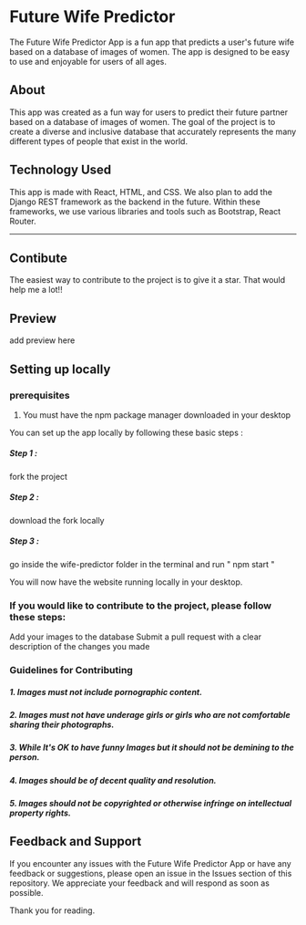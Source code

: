 # Future Wife Predictor

The Future Wife Predictor App is a fun app that predicts a user's future wife based on a database of images of women. The app is designed to be easy to use and enjoyable for users of all ages.

## About

This app was created as a fun way for users to predict their future partner based on a database of images of women. The goal of the project is to create a diverse and inclusive database that accurately represents the many different types of people that exist in the world.

## Technology Used

This app is made with React, HTML, and CSS. We also plan to add the Django REST framework as the backend in the future. Within these frameworks, we use various libraries and tools such as Bootstrap, React Router.
<hr>

## Contibute
The easiest way to contribute to the project is to give it a star. That would help me a lot!! 

## Preview
add preview here

## Setting up locally

### prerequisites

1. You must have the npm package manager downloaded in your desktop

You can set up the app locally by following these basic steps :

##### Step 1 : 

fork the project

##### Step 2 :

download the fork locally

##### Step 3 :

go inside the wife-predictor folder in the terminal and run " npm start "

You will now have the website running locally in your desktop.

### If you would like to contribute to the project, please follow these steps:

Add your images to the database
Submit a pull request with a clear description of the changes you made

### Guidelines for Contributing

##### 1. Images must not include pornographic content.
##### 2. Images must not have underage girls or girls who are not comfortable sharing their photographs.
##### 3. While It's OK to have funny Images but it should not be demining to the person. 
##### 4. Images should be of decent quality and resolution.
##### 5. Images should not be copyrighted or otherwise infringe on intellectual property rights.
## Feedback and Support
If you encounter any issues with the Future Wife Predictor App or have any feedback or suggestions, please open an issue in the Issues section of this repository. We appreciate your feedback and will respond as soon as possible.

Thank you for reading.

